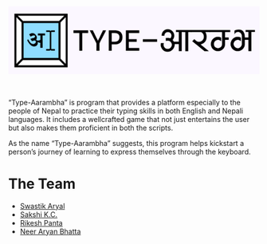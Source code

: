 <p>
<img src="https://github.com/Swastik-Aryal/Type-Aarambha/blob/main/Images/typeaaarambha%20logo.png"></p>
<br>

“Type-Aarambha” is program that provides a platform especially to the people of Nepal
to practice their typing skills in both English and Nepali languages. It includes a wellcrafted game that not just entertains the user but also makes them proficient in both
the scripts.

As the name “Type-Aarambha” suggests, this program helps kickstart a person’s journey
of learning to express themselves through the keyboard.


# The Team

- [Swastik Aryal](https://github.com/Swastik-Aryal)
- [Sakshi K.C.](https://github.com/acker111)
- [Rikesh Panta](https://github.com/RiCEmare)
- [Neer Aryan Bhatta](https://www.github.com/octokatherine)



